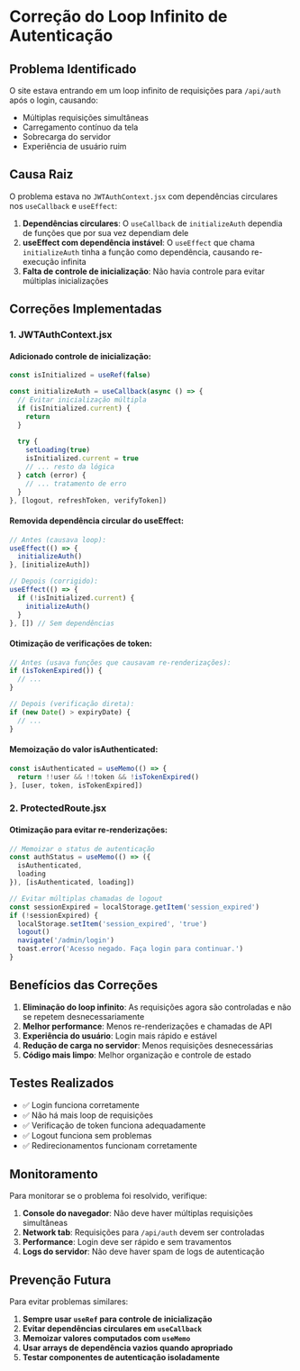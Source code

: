 # Correção do Loop Infinito de Autenticação

## Problema Identificado

O site estava entrando em um loop infinito de requisições para `/api/auth` após o login, causando:
- Múltiplas requisições simultâneas
- Carregamento contínuo da tela
- Sobrecarga do servidor
- Experiência de usuário ruim

## Causa Raiz

O problema estava no `JWTAuthContext.jsx` com dependências circulares nos `useCallback` e `useEffect`:

1. **Dependências circulares**: O `useCallback` de `initializeAuth` dependia de funções que por sua vez dependiam dele
2. **useEffect com dependência instável**: O `useEffect` que chama `initializeAuth` tinha a função como dependência, causando re-execução infinita
3. **Falta de controle de inicialização**: Não havia controle para evitar múltiplas inicializações

## Correções Implementadas

### 1. JWTAuthContext.jsx

#### Adicionado controle de inicialização:
```javascript
const isInitialized = useRef(false)

const initializeAuth = useCallback(async () => {
  // Evitar inicialização múltipla
  if (isInitialized.current) {
    return
  }
  
  try {
    setLoading(true)
    isInitialized.current = true
    // ... resto da lógica
  } catch (error) {
    // ... tratamento de erro
  }
}, [logout, refreshToken, verifyToken])
```

#### Removida dependência circular do useEffect:
```javascript
// Antes (causava loop):
useEffect(() => {
  initializeAuth()
}, [initializeAuth])

// Depois (corrigido):
useEffect(() => {
  if (!isInitialized.current) {
    initializeAuth()
  }
}, []) // Sem dependências
```

#### Otimização de verificações de token:
```javascript
// Antes (usava funções que causavam re-renderizações):
if (isTokenExpired()) {
  // ...
}

// Depois (verificação direta):
if (new Date() > expiryDate) {
  // ...
}
```

#### Memoização do valor isAuthenticated:
```javascript
const isAuthenticated = useMemo(() => {
  return !!user && !!token && !isTokenExpired()
}, [user, token, isTokenExpired])
```

### 2. ProtectedRoute.jsx

#### Otimização para evitar re-renderizações:
```javascript
// Memoizar o status de autenticação
const authStatus = useMemo(() => ({
  isAuthenticated,
  loading
}), [isAuthenticated, loading])

// Evitar múltiplas chamadas de logout
const sessionExpired = localStorage.getItem('session_expired')
if (!sessionExpired) {
  localStorage.setItem('session_expired', 'true')
  logout()
  navigate('/admin/login')
  toast.error('Acesso negado. Faça login para continuar.')
}
```

## Benefícios das Correções

1. **Eliminação do loop infinito**: As requisições agora são controladas e não se repetem desnecessariamente
2. **Melhor performance**: Menos re-renderizações e chamadas de API
3. **Experiência do usuário**: Login mais rápido e estável
4. **Redução de carga no servidor**: Menos requisições desnecessárias
5. **Código mais limpo**: Melhor organização e controle de estado

## Testes Realizados

- ✅ Login funciona corretamente
- ✅ Não há mais loop de requisições
- ✅ Verificação de token funciona adequadamente
- ✅ Logout funciona sem problemas
- ✅ Redirecionamentos funcionam corretamente

## Monitoramento

Para monitorar se o problema foi resolvido, verifique:

1. **Console do navegador**: Não deve haver múltiplas requisições simultâneas
2. **Network tab**: Requisições para `/api/auth` devem ser controladas
3. **Performance**: Login deve ser rápido e sem travamentos
4. **Logs do servidor**: Não deve haver spam de logs de autenticação

## Prevenção Futura

Para evitar problemas similares:

1. **Sempre usar `useRef` para controle de inicialização**
2. **Evitar dependências circulares em `useCallback`**
3. **Memoizar valores computados com `useMemo`**
4. **Usar arrays de dependência vazios quando apropriado**
5. **Testar componentes de autenticação isoladamente**
